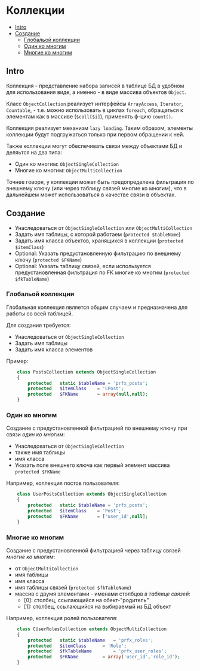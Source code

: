 Коллекции
=========

- [Intro](#Intro)
- [Создание](#Создание)
  - [Глобальой коллекции](#Глобальой-коллекции)
  - [Один ко многим](#Один-ко-многим)
  - [Многие ко многим](#Многие-ко-многим)


Intro
-----

Коллекция - представление набора записей в таблице БД в удобном для использования виде,
а именно - в виде массива объектов `Object`.

Класс `ObjectCollection` реализует интерфейсы `ArrayAccess`, `Iterator`, `Countable`, -
т.е. можно использовать в циклах `foreach`, обращаться к элементам как в массиве (`$coll[$i]`),
применять ф-цию `count()`.

Коллекция реализует механизм `lazy loading`. Таким образом, элементы коллекции будут подгружаться только при
первом обращении к ней.

Также коллекции могут обеспечивать связи между объектами БД и деляьтся на два типа:
- Один ко многим: `ObjectSingleCollection`
- Многие ко многим: `ObjectMultiCollection`

Точнее говоря, у коллекции может быть предопределена фильтрация по внешнему ключу
(или через таблицу связей многие ко многим),
что в дальнейшем может использоваться в качестве связи в объектах.



Создание
--------

- Унаследоваться от `ObjectSingleCollection` или `ObjectMultiCollection`
- Задать имя таблицы, с которой работаем (`protected $tableName`)
- Задать имя класса объектов, хранящихся в коллекции (`protected $itemClass`)
- Optional: Указать предустановленную фильтрацию по внешнему ключу (`protected $FKName`)
- Optional: Указать таблицу связей, если используется предустановленная фильтрация по FK многие ко многим (`protected $fkTableName`)


### Глобальой коллекции

Глобальная коллекция является общим случаем и предназначена для работы со всей таблицей.

Для создания требуется:
- Унаследоваться от `ObjectSingleCollection`
- Задать имя таблицы
- Задать имя класса элементов

Пример:
```php
	class PostsCollection extends ObjectSingleCollection
	{
		protected	static $tableName = 'prfx_posts';
		protected	$itemClass	  = 'CPost';
		protected	$FKName		  = array(null,null);
	}
```

### Один ко многим

Создание с предустановленной фильтрацией по внешнему ключу при связи *один ко многим*:
- Унаследоваться от `ObjectSingleCollection`
- также имя таблицы
- имя класса
- Указать поле внешнего ключа как первый элемент массива `protected $FKName`


Например, коллекция постов пользователя:
```php
	class UserPostsCollection extends ObjectSingleCollection
	{
		protected	static $tableName = 'prfx_posts';
		protected	$itemClass	  = 'Post';
		protected	$FKName		  = ['user_id',null];
	}
```

### Многие ко многим

Создание с предустановленной фильтрацией через таблицу связей *многие ко многим*:
- от `ObjectMultiCollection`
- имя таблицы
- имя класса
- имя таблицы связей (`protected $fkTableName`)
- массив с двумя элементами - именами столбцов *в таблице связей*:
  - [0]: столбец, ссылающийся на обект-"родитель"
  - [1]: столбец, ссылающийся на выбираемый из БД объект

Например, коллекция ролей пользователя:
```php
	class CUserRolesCollection extends ObjectMultiCollection
	{
		protected	static $tableName   = 'prfx_roles';
		protected	$itemClass	    = 'Role';
		protected	$fkTableName	    = 'prfx_user_roles';
		protected	$FKName		    = array('user_id','role_id');
	}
```
